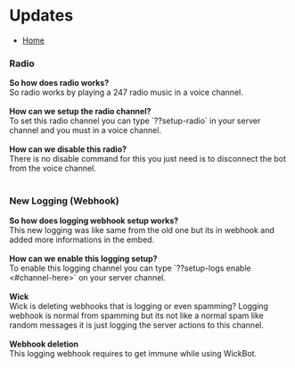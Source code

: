 <h1>Updates</h1>
<p>
  <ul>
    <li><a href = "README.md">Home</a></li>
    </ul>
  </p>
<h3>Radio</h3>
<p>
  <b>So how does radio works?</b><br> So radio works by playing a 247 radio music in a voice channel.<br><br>
  <b>How can we setup the radio channel?</b> <br>To set this radio channel you can type `??setup-radio` in your server channel and you must in a voice channel.<br><br>
  <b>How can we disable this radio?</b><br>There is no disable command for this you just need is to disconnect the bot from the voice channel.<br><br>
  </p>
  <h3>New Logging (Webhook)</h3>
<p>
  <b>So how does logging webhook setup works?</b><br>This new logging was like same from the old one but its in webhook and added more informations in the embed.<br><br>
  <b>How can we enable this logging setup?</b> <br>To enable this logging channel you can type `??setup-logs enable <#channel-here>` on your server channel.<br><br>
    <b>Wick</b><br>Wick is deleting webhooks that is logging or even spamming? Logging webhook is normal from spamming but its not like a normal spam like random messages it is just logging the server actions to this channel.<br><br>
  <b>Webhook deletion</b> <br>This logging webhook requires to get immune while using WickBot.<br><br>
  </p>

  </p>

